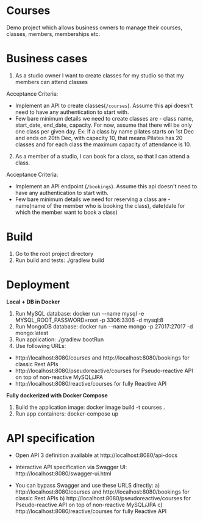 # Courses
Demo project which allows business owners to manage their courses, classes, members, memberships etc.

# Business cases
1) As a studio owner I want to create classes for my studio so that my members can attend classes

  Acceptance Criteria:
- Implement an API to create classes(`/courses`). Assume this api doesn't need to have any
authentication to start with.
- Few bare minimum details we need to create classes are - class name, start_date, end_date,
capacity. For now, assume that there will be only one class per given day. Ex: If a class by
name pilates starts on 1st Dec and ends on 20th Dec, with capacity 10, that means Pilates
has 20 classes and for each class the maximum capacity of attendance is 10.

2) As a member of a studio, I can book for a class, so that I can attend a class.

  Acceptance Criteria:
- Implement an API endpoint (`/bookings`). Assume this api doesn't need to have any
authentication to start with.
- Few bare minimum details we need for reserving a class are - name(name of the member who
is booking the class), date(date for which the member want to book a class)

# Build
1) Go to the root project directory
2) Run build and tests: ./gradlew build

# Deployment

**Local + DB in Docker**
1) Run MySQL database: docker run --name mysql -e MYSQL_ROOT_PASSWORD=root -p 3306:3306 -d mysql:8
2) Run MongoDB database: docker run --name mongo -p 27017:27017 -d mongo:latest
3) Run application: ./gradlew bootRun
4) Use following URLs:
- http://localhost:8080/courses and http://localhost:8080/bookings for classic Rest APIs
- http://localhost:8080/pseudoreactive/courses for Pseudo-reactive API on top of non-reactive MySQL/JPA
- http://localhost:8080/reactive/courses for fully Reactive API 

**Fully dockerized with Docker Compose**
1) Build the application image: docker image build -t courses .
2) Run app containers: docker-compose up

# API specification
- Open API 3 definition available at http://localhost:8080/api-docs
- Interactive API specification via Swagger UI: http://localhost:8080/swagger-ui.html

- You can bypass Swagger and use these URLS directly:
a) http://localhost:8080/courses and http://localhost:8080/bookings for classic Rest APIs
b) http://localhost:8080/pseudoreactive/courses for Pseudo-reactive API on top of non-reactive MySQL/JPA
c) http://localhost:8080/reactive/courses for fully Reactive API 
